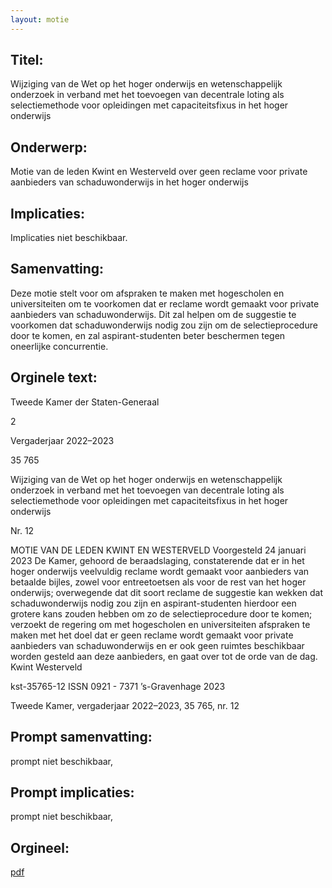 ```yaml
---
layout: motie
---
```

## Titel:
Wijziging van de Wet op het hoger onderwijs en wetenschappelijk onderzoek in verband met het toevoegen van decentrale loting als selectiemethode voor opleidingen met capaciteitsfixus in het hoger onderwijs
## Onderwerp:
Motie van de leden Kwint en Westerveld over geen reclame voor private aanbieders van schaduwonderwijs in het hoger onderwijs
## Implicaties:
Implicaties niet beschikbaar.
## Samenvatting:

Deze motie stelt voor om afspraken te maken met hogescholen en universiteiten om te voorkomen dat er reclame wordt gemaakt voor private aanbieders van schaduwonderwijs. Dit zal helpen om de suggestie te voorkomen dat schaduwonderwijs nodig zou zijn om de selectieprocedure door te komen, en zal aspirant-studenten beter beschermen tegen oneerlijke concurrentie.
## Orginele text:


Tweede Kamer der Staten-Generaal

2

Vergaderjaar 2022–2023

35 765

Wijziging van de Wet op het hoger onderwijs en
wetenschappelijk onderzoek in verband met het
toevoegen van decentrale loting als
selectiemethode voor opleidingen met
capaciteitsfixus in het hoger onderwijs

Nr. 12

MOTIE VAN DE LEDEN KWINT EN WESTERVELD
Voorgesteld 24 januari 2023
De Kamer,
gehoord de beraadslaging,
constaterende dat er in het hoger onderwijs veelvuldig reclame wordt
gemaakt voor aanbieders van betaalde bijles, zowel voor entreetoetsen
als voor de rest van het hoger onderwijs;
overwegende dat dit soort reclame de suggestie kan wekken dat schaduwonderwijs nodig zou zijn en aspirant-studenten hierdoor een grotere kans
zouden hebben om zo de selectieprocedure door te komen;
verzoekt de regering om met hogescholen en universiteiten afspraken te
maken met het doel dat er geen reclame wordt gemaakt voor private
aanbieders van schaduwonderwijs en er ook geen ruimtes beschikbaar
worden gesteld aan deze aanbieders,
en gaat over tot de orde van de dag.
Kwint
Westerveld

kst-35765-12
ISSN 0921 - 7371
’s-Gravenhage 2023

Tweede Kamer, vergaderjaar 2022–2023, 35 765, nr. 12


## Prompt samenvatting:
prompt niet beschikbaar,

## Prompt implicaties:
prompt niet beschikbaar,
## Orgineel:
[pdf](https://gegevensmagazijn.tweedekamer.nl/OData/v4/2.0/Document(cba8391b-9c74-4bf2-9be7-9ec3b6674e51)/resource)
